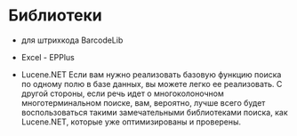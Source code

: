 # Библиотеки

- для штрихкода BarcodeLib
- Excel - EPPlus


- Lucene.NET
Если вам нужно реализовать базовую функцию поиска по одному полю в базе данных, вы можете легко ее реализовать. С другой стороны, если речь идет о многоколоночном многотерминальном поиске, вам, вероятно, лучше всего будет воспользоваться такими замечательными библиотеками поиска, как Lucene.NET, которые уже оптимизированы и проверены.
